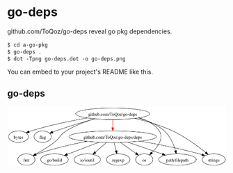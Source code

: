 # go-deps

github.com/ToQoz/go-deps reveal go pkg dependencies.

    $ cd a-go-pkg
    $ go-deps .
    $ dot -Tpng go-deps.dot -o go-deps.png

You can embed to your project's README like this.

## go-deps

![Dependencies graph](go-deps.png?raw=true)
